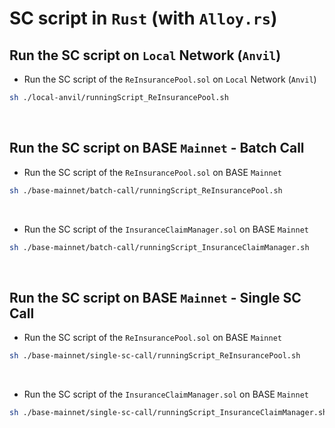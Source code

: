 # SC script in `Rust` (with `Alloy.rs`)

## Run the SC script on `Local` Network (`Anvil`)

- Run the SC script of the `ReInsurancePool.sol` on `Local` Network (`Anvil`)
```bash
sh ./local-anvil/runningScript_ReInsurancePool.sh
```

<br>

## Run the SC script on BASE `Mainnet` - Batch Call
- Run the SC script of the `ReInsurancePool.sol` on BASE `Mainnet`
```bash
sh ./base-mainnet/batch-call/runningScript_ReInsurancePool.sh
```

<br>

- Run the SC script of the `InsuranceClaimManager.sol` on BASE `Mainnet`
```bash
sh ./base-mainnet/batch-call/runningScript_InsuranceClaimManager.sh
```

<br>

## Run the SC script on BASE `Mainnet` - Single SC Call
- Run the SC script of the `ReInsurancePool.sol` on BASE `Mainnet`
```bash
sh ./base-mainnet/single-sc-call/runningScript_ReInsurancePool.sh
```

<br>

- Run the SC script of the `InsuranceClaimManager.sol` on BASE `Mainnet`
```bash
sh ./base-mainnet/single-sc-call/runningScript_InsuranceClaimManager.sh
```